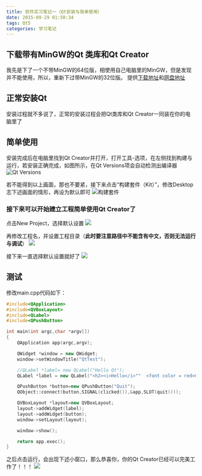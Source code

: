 ```yaml
---
title: 软件实习笔记一（Qt安装与简单使用）
date: 2015-09-29 01:50:34
tags: Qt5
categories: 学习笔记
---
```

## 下载带有MinGW的Qt 类库和Qt Creator
我先是下了一个不带MinGW的64位版，相使用自己电脑里的MinGW，但是发现并不能使用，所以，重新下过带MinGW的32位版。
提供<a href='https://www.qt.io/cn/download-open-source/' target="_blank">下载地址</a>和<a href="https://pan.baidu.com/s/1pJOkZjH" target="_blank">网盘地址</a>

<!-- more -->
## 正常安装Qt
安装过程就不多说了，正常的安装过程会把Qt类库和Qt Creator一同装在你的电脑里了

## 简单使用
安装完成后在电脑里找到Qt Creator并打开，打开工具-选项，在左侧找到构建与运行，若安装正确完成，如图所示，在Qt Versions项会自动检测出编译器
![Qt Versions](http://img.blog.csdn.net/20150929203818677)

若不能得到以上画面，那也不要紧，接下来点击“构建套件（Kit）”，修改Desktop志下述画面的情形，再设为默认即可
![构建套件](http://img.blog.csdn.net/20150929203757054)

###  接下来可以开始建立工程简单使用Qt Creator了
点击New Project，选择默认设置
![](http://img.blog.csdn.net/20150929203734994)

再修改工程名，并设置工程目录（**此时要注意路径中不能含有中文，否则无法运行与调试**）
![](http://img.blog.csdn.net/20150929203713543)

接下来一直选择默认设置就好了
![](http://img.blog.csdn.net/20150929203657695)

## 测试
修改main.cpp代码如下：

``` c++
#include<QApplication>  
#include<QVBoxLayout>  
#include<QLabel>  
#include<QPushButton>  

int main(int argc,char *argv[])  
{  
    QApplication app(argc,argv);  

    QWidget *window = new QWidget;  
    window->setWindowTitle("QtTest");  

    //QLabel *label= new QLabel("Hello Qt");  
    QLabel *label = new QLabel("<h2><i>Hello</i>""  <font color = red>Qt</font></h2>");  

    QPushButton *button=new QPushButton("Quit");  
    QObject::connect(button,SIGNAL(clicked()),&app,SLOT(quit()));  

    QVBoxLayout *layout=new QVBoxLayout;  
    layout->addWidget(label);  
    layout->addWidget(button);  
    window->setLayout(layout);  

    window->show();  

    return app.exec();  
}  
```

之后点击运行，会出现下述小窗口，那么恭喜你，你的Qt Creator已经可以完美工作了！！！
![](http://img.blog.csdn.net/20150929203628947)
